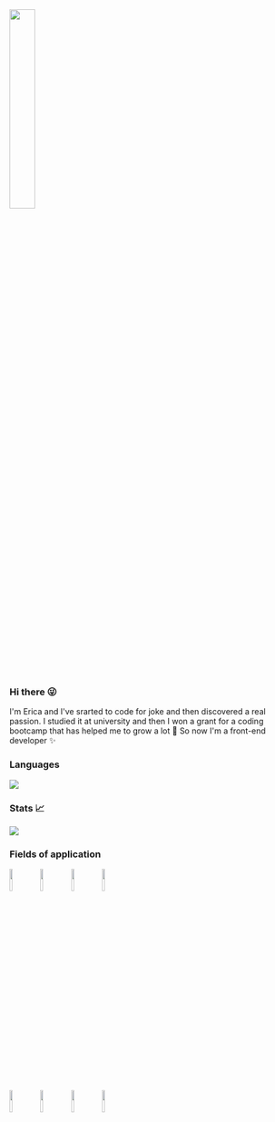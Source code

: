 <img text-align="center" width="30%" src="https://i.pinimg.com/564x/52/41/b1/5241b11ba4bd4d7d1f53b6fdfd5389c8.jpg" />

### Hi there 😜

I'm Erica and I've srarted to code for joke and then discovered a real passion. I studied it at university and then I won a grant for a coding bootcamp that has helped me to grow a lot 🙏
So now I'm a front-end developer ✨

### Languages
<img src="https://github-readme-stats.vercel.app/api/top-langs?username=EricaCandido"/>


### Stats 📈
<img src="https://github-readme-stats.vercel.app/api?username=EricaCandido&show_icons=true"/>  

### Fields of application
<code><img width="10%" src="https://www.vectorlogo.zone/logos/python/python-ar21.svg"></code>
<code><img width="10%" src="https://www.vectorlogo.zone/logos/javascript/javascript-horizontal.svg"></code>
<code><img width="10%" src="https://www.vectorlogo.zone/logos/w3_html5/w3_html5-ar21.svg"></code>
<code><img width="10%" src="https://www.vectorlogo.zone/logos/npmjs/npmjs-ar21.svg"></code>
<br />
<code><img width="10%" src="https://www.vectorlogo.zone/logos/w3_css/w3_css-ar21.svg"></code>
<code><img width="10%" src="https://www.vectorlogo.zone/logos/reactjs/reactjs-ar21.svg"></code>
<code><img width="10%" src="https://www.vectorlogo.zone/logos/canva/canva-ar21.svg"></code>
<code><img width="10%" src="https://www.vectorlogo.zone/logos/sass-lang/sass-lang-ar21.svg"></code>


<!--
**EricaCandido/EricaCandido** is a ✨ _special_ ✨ repository because its `README.md` (this file) appears on your GitHub profile.

Here are some ideas to get you started:

- 🔭 I’m currently working on ...
- 🌱 I’m currently learning ...
- 👯 I’m looking to collaborate on ...
- 🤔 I’m looking for help with ...
- 💬 Ask me about ...
- 📫 How to reach me: ...
- 😄 Pronouns: ...
- ⚡ Fun fact: ...
-->
